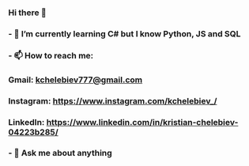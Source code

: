### Hi there 👋
### - 🌱 I’m currently learning C# but I know Python, JS and SQL
### - 📫 How to reach me: 
###                   Gmail: kchelebiev777@gmail.com
###                   Instagram: https://www.instagram.com/kchelebiev_/
###                   LinkedIn: https://www.linkedin.com/in/kristian-chelebiev-04223b285/
### - 💬 Ask me about anything


<!--
**kristianche/kristianche** is a ✨ _special_ ✨ repository because its `README.md` (this file) appears on your GitHub profile.

Here are some ideas to get you started:


- 🔭 I’m currently working on ...
- 🌱 I’m currently learning C# but i know Python, JS and SQL
- 👯 I’m looking to collaborate on ...
- 🤔 I’m looking for help with ...
- 💬 Ask me about anything
- 📫 How to reach me: kchelebiev777@gmail.com
- 😄 Pronouns: ...
- ⚡ Fun fact: ...
-->
